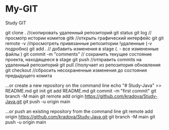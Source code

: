 # My-GIT
Study GIT


git clone <repository url> . //скопировать удаленный репозиторий 
git status 
git log //просмотр истории комитов
gitk //открыть графический интерфейс git
git remote -v //просмотреть привязанные репозитории !удаленные (-v подробно)
git add . // добавить изменения в stage (. - все измененные файлы ) 
git commit -m "comments" // сохранить текущее состояние проекта, находящееся в stage
git push //отправить commits на удаленный репозиторий
git pull //получает из репозитория обновления
git checkout <file name> //сбросить несохраненные изменения до состояния предыдущего комита



…or create a new repository on the command line
echo "# Study-Java" >> README.md
git init
git add README.md
git commit -m "first commit"
git branch -M main
git remote add origin https://github.com/kradova/Study-Java.git
git push -u origin main


…or push an existing repository from the command line
git remote add origin https://github.com/kradova/Study-Java.git
git branch -M main
git push -u origin main



